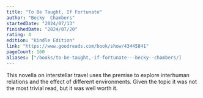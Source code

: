 ```yaml
---
title: "To Be Taught, If Fortunate"
author: "Becky  Chambers"
startedDate: "2024/07/13"
finishedDate: "2024/07/20"
rating: 4
edition: "Kindle Edition"
link: "https://www.goodreads.com/book/show/43445841"
pageCount: 160
aliases: ["/books/to-be-taught,-if-fortunate---becky--chambers/]
---
```


This novella on interstellar travel uses the premise to explore interhuman relations and the effect of different environments. Given the topic it was not the most trivial read, but it was well worth it.
